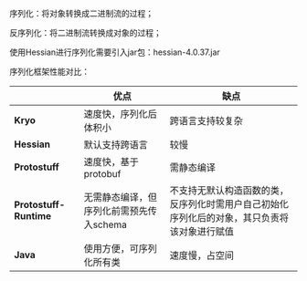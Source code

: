 序列化：将对象转换成二进制流的过程；

反序列化：将二进制流转换成对象的过程； 

使用Hessian进行序列化需要引入jar包：hessian-4.0.37.jar 



序列化框架性能对比：

|                        | **优点**                                 | **缺点**                                                     |
| ---------------------- | ---------------------------------------- | ------------------------------------------------------------ |
| **Kryo**               | 速度快，序列化后体积小                   | 跨语言支持较复杂                                             |
| **Hessian**            | 默认支持跨语言                           | 较慢                                                         |
| **Protostuff**         | 速度快，基于protobuf                     | 需静态编译                                                   |
| **Protostuff-Runtime** | 无需静态编译，但序列化前需预先传入schema | 不支持无默认构造函数的类，反序列化时需用户自己初始化序列化后的对象，其只负责将该对象进行赋值 |
| **Java**               | 使用方便，可序列化所有类                 | 速度慢，占空间                                               |

 

 


